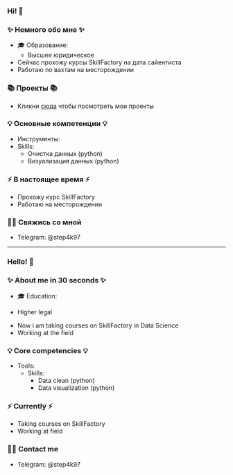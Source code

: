 ### Hi! 👋

### ✨ Немного обо мне ✨ 
* 🎓 Образование:
  - Высшее юридическое
* Сейчас прохожу курсы SkillFactory на дата сайентиста
*  Работаю по вахтам на месторождении

### 📚 Проекты 📚

* Кликни [сюда](https://github.com/step4k777/First) чтобы посмотреть мои проекты

### 💡 Основные компетенции 💡
- Инструменты: 
- Skills: 
    * Очистка данных (python)
    * Визуализация данных (python)

### ⚡️ В настоящее время ⚡️
- Прохожу курс SkillFactory
- Работаю на месторождении

### 🙌🏻 Свяжись со мной
- Telegram: @step4k97

---

### Hello! 👋

### ✨ About me in 30 seconds ✨ 
* 🎓 Education:
 - Higher legal
* Now i am taking courses on SkillFactory in Data Science
* Working at the field

### 💡 Core competencies 💡
- Tools: 
  - Skills:
    * Data clean (python)
    * Data visualization (python)
    


### ⚡️ Currently ⚡️
- Taking courses on SkillFactory
- Working at field

### 🙌🏻 Contact me
- Telegram: @step4k97
